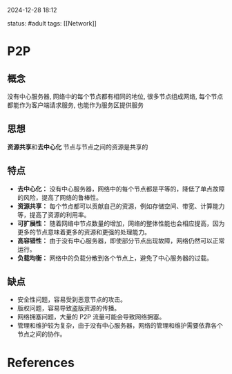 2024-12-28    18:12

status: #adult 
tags: [[Network]]


# P2P

##  概念
没有中心服务器, 网络中的每个节点都有相同的地位, 很多节点组成网络, 每个节点都能作为客户端请求服务, 也能作为服务区提供服务

## 思想
**资源共享**和**去中心化**
节点与节点之间的资源是共享的

## 特点
- **去中心化：** 没有中心服务器，网络中的每个节点都是平等的，降低了单点故障的风险，提高了网络的鲁棒性。
- **资源共享：** 每个节点都可以贡献自己的资源，例如存储空间、带宽、计算能力等，提高了资源的利用率。
- **可扩展性：** 随着网络中节点数量的增加，网络的整体性能也会相应提高，因为更多的节点意味着更多的资源和更强的处理能力。
- **高容错性：** 由于没有中心服务器，即使部分节点出现故障，网络仍然可以正常运行。
- **负载均衡：** 网络中的负载分散到各个节点上，避免了中心服务器的过载。

## 缺点
- 安全性问题，容易受到恶意节点的攻击。
- 版权问题，容易导致盗版资源的传播。
- 网络拥塞问题，大量的 P2P 流量可能会导致网络拥塞。
- 管理和维护较为复杂，由于没有中心服务器，网络的管理和维护需要依靠各个节点之间的协作。


# References

